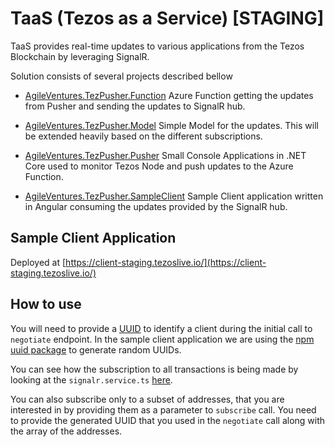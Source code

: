
# TaaS (Tezos as a Service) [STAGING]
TaaS provides real-time updates to various applications from the Tezos Blockchain by leveraging SignalR. 

Solution consists of several projects described bellow

 - [AgileVentures.TezPusher.Function](https://github.com/agile-ventures/TaaS/tree/staging/AgileVentures.TezPusher.Function "AgileVentures.TezPusher.Function")
Azure Function getting the updates from Pusher and sending the updates to SignalR hub.

 - [AgileVentures.TezPusher.Model](https://github.com/agile-ventures/TaaS/tree/staging/AgileVentures.TezPusher.Model "AgileVentures.TezPusher.Model")
Simple Model for the updates. This will be extended heavily based on the different subscriptions.

 - [AgileVentures.TezPusher.Pusher](https://github.com/agile-ventures/TaaS/tree/staging/AgileVentures.TezPusher.Pusher "AgileVentures.TezPusher.Pusher")
Small Console Applications in .NET Core used to monitor Tezos Node and push updates to the Azure Function.

 - [AgileVentures.TezPusher.SampleClient](https://github.com/agile-ventures/TaaS/tree/staging/AgileVentures.TezPusher.SampleClient "AgileVentures.TezPusher.SampleClient")
 Sample Client application written in Angular consuming the updates provided by the SignalR hub.   

## Sample Client Application
Deployed at [https://client-staging.tezoslive.io/](https://client-staging.tezoslive.io/)

## How to use
You will need to provide a [UUID](https://en.wikipedia.org/wiki/Universally_unique_identifier) to identify a client during the initial call to `negotiate` endpoint. In the sample client application we are using the [npm uuid package](https://www.npmjs.com/package/uuid) to generate random UUIDs. 

You can see how the subscription to all transactions is being made by looking at the `signalr.service.ts` [here](https://github.com/agile-ventures/TaaS/blob/master/AgileVentures.TezPusher.SampleClient/src/app/signalr.service.ts). 

You can also subscribe only to a subset of addresses, that you are interested in by providing them as a parameter to `subscribe` call. You need to provide the generated UUID that you used in the `negotiate` call along with the array of the addresses.

